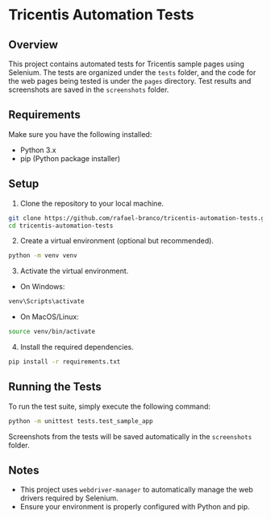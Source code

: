 
# Tricentis Automation Tests

## Overview

This project contains automated tests for Tricentis sample pages using Selenium. The tests are organized under the `tests` folder, and the code for the web pages being tested is under the `pages` directory. Test results and screenshots are saved in the `screenshots` folder.

## Requirements

Make sure you have the following installed:

- Python 3.x
- pip (Python package installer)

## Setup

1. Clone the repository to your local machine.

```bash
git clone https://github.com/rafael-branco/tricentis-automation-tests.git
cd tricentis-automation-tests
```

2. Create a virtual environment (optional but recommended).

```bash
python -m venv venv
```

3. Activate the virtual environment.

- On Windows:

```bash
venv\Scripts\activate
```

- On MacOS/Linux:

```bash
source venv/bin/activate
```

4. Install the required dependencies.

```bash
pip install -r requirements.txt
```

## Running the Tests

To run the test suite, simply execute the following command:

```bash
python -m unittest tests.test_sample_app
```

Screenshots from the tests will be saved automatically in the `screenshots` folder.

## Notes

- This project uses `webdriver-manager` to automatically manage the web drivers required by Selenium.
- Ensure your environment is properly configured with Python and pip.
